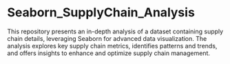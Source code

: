 # Seaborn_SupplyChain_Analysis
 This repository presents an in-depth analysis of a dataset containing supply chain details, leveraging Seaborn for advanced data visualization. The analysis explores key supply chain metrics, identifies patterns and trends, and offers insights to enhance and optimize supply chain management.
